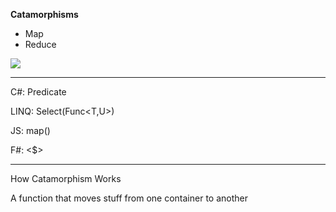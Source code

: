 **Catamorphisms**

* Map
* Reduce

![](https://cdn.meme.am/cache/instances/folder101/55622101.jpg)

---
C#: Predicate<T>

LINQ:  Select(Func<T,U>)

JS: map()

F#:  <$>

---
How Catamorphism Works

A function that moves stuff from one container to another



